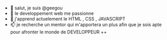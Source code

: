 - 👋 salut, je suis @geegou
- 👀 le developpement web me passionne
- 🌱 j'apprend actuelement le HTML , CSS , JAVASCRIPT
- 📫 je recherche un mentor  qui m'apportera un plus afin que je sois apte pour afronter le monde de DEVELOPPEUR  ++

<!---
geegou/geegou is a ✨ special ✨ repository because its `README.md` (this file) appears on your GitHub profile.
You can click the Preview link to take a look at your changes.
--->
